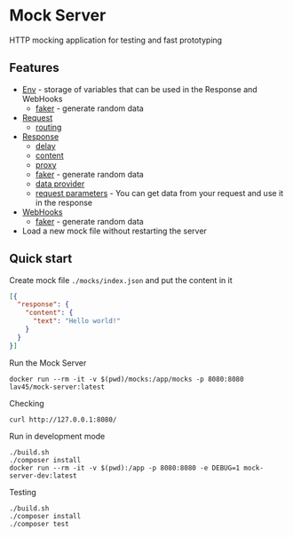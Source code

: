 # Mock Server

HTTP mocking application for testing and fast prototyping

## Features
- [Env](./docs/env.md) - storage of variables that can be used in the Response and WebHooks
  - [faker](./docs/env.md#faker) - generate random data
- [Request](./docs/request.md)
  - [routing](./docs/request.md#requesturl)
- [Response](./docs/response.md)
  - [delay](./docs/response.md#responsedelay)
  - [content](./docs/response.md#content)
  - [proxy](./docs/response.md#proxy)
  - [faker](./docs/response.md#faker) - generate random data
  - [data provider](./docs/response.md#data-provider)
  - [request parameters](./docs/response.md#request-parameters) - You can get data from your request and use it in the response
- [WebHooks](./docs/webhooks.md)
  - [faker](./docs/webhooks.md#faker) - generate random data
- Load a new mock file without restarting the server

## Quick start

Create mock file `./mocks/index.json` and put the content in it
```json
[{
  "response": {
    "content": {
      "text": "Hello world!"
    }
  }
}]
```

Run the Mock Server
```shell
docker run --rm -it -v $(pwd)/mocks:/app/mocks -p 8080:8080 lav45/mock-server:latest
```

Checking
```shell
curl http://127.0.0.1:8080/
```

Run in development mode
```shell
./build.sh
./composer install
docker run --rm -it -v $(pwd):/app -p 8080:8080 -e DEBUG=1 mock-server-dev:latest
```

Testing
```shell
./build.sh
./composer install
./composer test
```